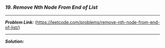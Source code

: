 ### ***19. Remove Nth Node From End of List***

<hr>

***Problem Link:*** (https://leetcode.com/problems/remove-nth-node-from-end-of-list/)

<hr>

***Solution:***
